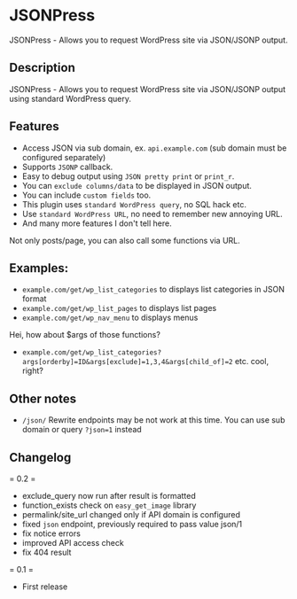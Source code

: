 JSONPress
=========

JSONPress - Allows you to request WordPress site via JSON/JSONP output.

## Description

JSONPress - Allows you to request WordPress site via JSON/JSONP output using standard WordPress query.

## Features

* Access JSON via sub domain, ex. `api.example.com` (sub domain must be configured separately)
* Supports `JSONP` callback.
* Easy to debug output using `JSON pretty print` or `print_r`.
* You can `exclude columns/data` to be displayed in JSON output.
* You can include `custom fields` too.
* This plugin uses `standard WordPress query`, no SQL hack etc.
* Use `standard WordPress URL`, no need to remember new annoying URL.
* And many more features I don't tell here.


Not only posts/page, you can also call some functions via URL.

## Examples:

* `example.com/get/wp_list_categories` to displays list categories in JSON format
* `example.com/get/wp_list_pages` to displays list pages
* `example.com/get/wp_nav_menu` to displays menus

Hei, how about $args of those functions? 
* `example.com/get/wp_list_categories?args[orderby]=ID&args[exclude]=1,3,4&args[child_of]=2` etc. cool, right?

## Other notes

* `/json/` Rewrite endpoints may be not work at this time. You can use sub domain or query `?json=1` instead

## Changelog

= 0.2 =
* exclude_query now run after result is formatted
* function_exists check on `easy_get_image` library
* permalink/site_url changed only if API domain is configured
* fixed `json` endpoint, previously required to pass value json/1
* fix notice errors
* improved API access check
* fix 404 result

= 0.1 =
* First release
